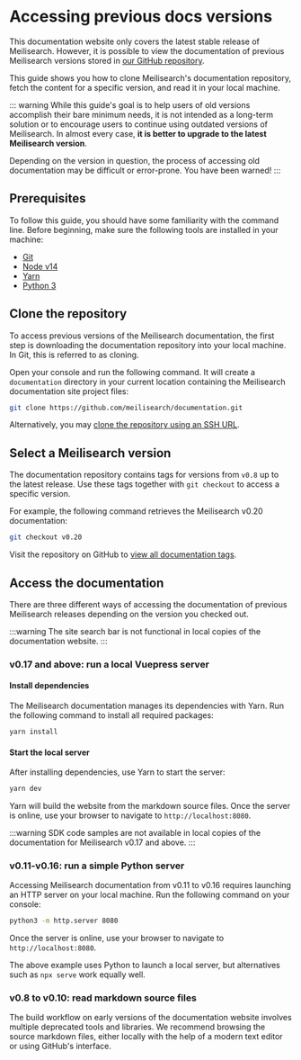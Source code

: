# Accessing previous docs versions

This documentation website only covers the latest stable release of Meilisearch. However, it is possible to view the documentation of previous Meilisearch versions stored in [our GitHub repository](https://github.com/meilisearch/documentation).

This guide shows you how to clone Meilisearch's documentation repository, fetch the content for a specific version, and read it in your local machine.

::: warning
While this guide's goal is to help users of old versions accomplish their bare minimum needs, it is not intended as a long-term solution or to encourage users to continue using outdated versions of Meilisearch. In almost every case, **it is better to upgrade to the latest Meilisearch version**.

Depending on the version in question, the process of accessing old documentation may be difficult or error-prone. You have been warned!
:::

## Prerequisites

To follow this guide, you should have some familiarity with the command line. Before beginning, make sure the following tools are installed in your machine:

- [Git](https://git-scm.com/)
- [Node v14](https://nodejs.org/en/)
- [Yarn](https://classic.yarnpkg.com/en/)
- [Python 3](https://www.python.org)

## Clone the repository

To access previous versions of the Meilisearch documentation, the first step is downloading the documentation repository into your local machine. In Git, this is referred to as cloning.

Open your console and run the following command. It will create a `documentation` directory in your current location containing the Meilisearch documentation site project files:

```sh
git clone https://github.com/meilisearch/documentation.git
```

Alternatively, you may [clone the repository using an SSH URL](https://docs.github.com/en/get-started/getting-started-with-git/about-remote-repositories#cloning-with-ssh-urls).

## Select a Meilisearch version

The documentation repository contains tags for versions from `v0.8` up to the latest release. Use these tags together with `git checkout` to access a specific version.

For example, the following command retrieves the Meilisearch v0.20 documentation:

```sh
git checkout v0.20
```

Visit the repository on GitHub to [view all documentation tags](https://github.com/meilisearch/documentation/tags).

## Access the documentation

There are three different ways of accessing the documentation of previous Meilisearch releases depending on the version you checked out.

:::warning
The site search bar is not functional in local copies of the documentation website.
:::

### v0.17 and above: run a local Vuepress server

#### Install dependencies

The Meilisearch documentation manages its dependencies with Yarn. Run the following command to install all required packages:

```sh
yarn install
```

#### Start the local server

After installing dependencies, use Yarn to start the server:

```sh
yarn dev
```

Yarn will build the website from the markdown source files. Once the server is online, use your browser to navigate to `http://localhost:8080`.

:::warning
SDK code samples are not available in local copies of the documentation for Meilisearch v0.17 and above.
:::

### v0.11-v0.16: run a simple Python server

Accessing Meilisearch documentation from v0.11 to v0.16 requires launching an HTTP server on your local machine. Run the following command on your console:

```sh
python3 -m http.server 8080
```

Once the server is online, use your browser to navigate to `http://localhost:8080`.

The above example uses Python to launch a local server, but alternatives such as `npx serve`  work equally well.

### v0.8 to v0.10: read markdown source files

The build workflow on early versions of the documentation website involves multiple deprecated tools and libraries. We recommend browsing the source markdown files, either locally with the help of a modern text editor or using GitHub's interface.
